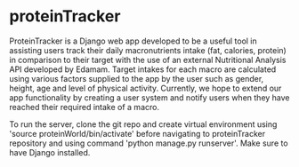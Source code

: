 # proteinTracker
ProteinTracker is a Django web app developed to be a useful tool in assisting users track their daily macronutrients intake (fat, calories, protein) in comparison to their target with the use of an external Nutritional Analysis API developed by Edamam. Target intakes for each macro are calculated using various factors supplied to the app by the user such as gender, height, age and level of physical activity. Currently, we hope to extend our app functionality by creating a user system and notify users when they have reached their required intake of a macro.

To run the server, clone the git repo and create virtual environment using 'source proteinWorld/bin/activate' before navigating to proteinTracker repository and using command 'python manage.py runserver'. Make sure to have Django installed.
